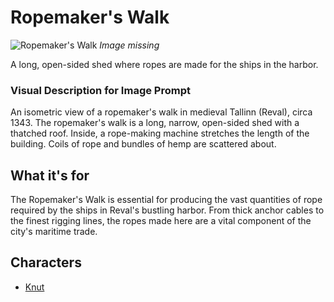 # Ropemaker's Walk

![Ropemaker's Walk](../../assets/buildings/ropemakers_walk.png)
*Image missing*

A long, open-sided shed where ropes are made for the ships in the harbor.

### Visual Description for Image Prompt

An isometric view of a ropemaker's walk in medieval Tallinn (Reval), circa 1343. The ropemaker's walk is a long, narrow, open-sided shed with a thatched roof. Inside, a rope-making machine stretches the length of the building. Coils of rope and bundles of hemp are scattered about.

## What it's for

The Ropemaker's Walk is essential for producing the vast quantities of rope required by the ships in Reval's bustling harbor. From thick anchor cables to the finest rigging lines, the ropes made here are a vital component of the city's maritime trade.

## Characters

- [Knut](../../characters/workers_quarter/knut/knut.md)
